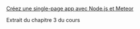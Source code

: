 [Créez une single-page app avec Node.js et Meteor](https://openclassrooms.com/courses/creez-une-single-page-app-avec-node-js-et-meteor)

Extrait du chapitre 3 du cours